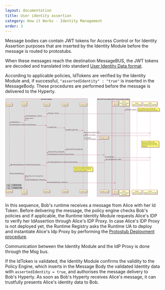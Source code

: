 ```yaml
---
layout: documentation
title: User identity assertion
category: How it Works - Identity Management
order: 3
---
```



Message bodies can contain JWT tokens for Access Control or for Identity Assertion purposes that are inserted by the Identity Module before the message is routed to protostubs.

When these messages reach the destination MessageBUS, the JWT tokens are decoded and translated into standard [User Identity Data format](../../../datamodel/core/user-identity/readme/).

According to applicable policies, IdTokens are verified by the Identity Module and, if successful, `"assertedIdentity" : "true"` is inserted in the MessageBody. These procedures are performed before the message is delivered to the Hyperty.

![Figure @runtime-ident-man-user-identity-assertion-diagram: User identity assertion sequence diagram](user-identity-assertion.png)

In this sequence, Bob's runtime receives a message from Alice with her Id Token. Before delivering the message, the policy engine checks Bob's policies and if applicable, the Runtime Identity Module requests Alice's IDP to verify her IdAssertion through Alice's IDP Proxy.
In case Alice's IDP Proxy is not deployed yet, the Runtime Registry asks the Runtime UA to deploy and instantiate Alice's Idp Proxy by performing the [Protostub Deployment procedure](../basics/deploy-protostub.md).

Communication between the Identity Module and the IdP Proxy is done through the Msg bus.

If the IdToken is validated, the Identity Module confirms the validity to the Policy Engine, which inserts in the Message Body the validated Identity data with `assertedIdentity = true`, and authorises the message delivery to Bob's Hyperty. As soon as Bob's Hyperty receives Alice's message, it can trustfully presents Alice's identity data to Bob.
